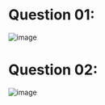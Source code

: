 # Question 01:
![image](https://github.com/user-attachments/assets/ee896c64-3a82-4b10-806e-610c5ccfc45b)

# Question 02:
![image](https://github.com/user-attachments/assets/36631d31-16b9-4d44-a099-e1a0d249f141)

